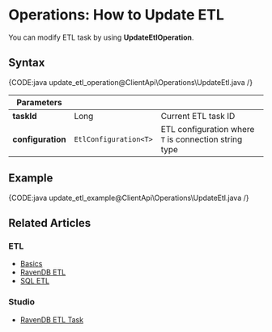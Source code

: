 # Operations: How to Update ETL

You can modify ETL task by using **UpdateEtlOperation**.

## Syntax

{CODE:java update_etl_operation@ClientApi\Operations\UpdateEtl.java /}

| Parameters | | |
| ------------- | ----- | ---- |
| **taskId** | Long | Current ETL task ID | 
| **configuration** | `EtlConfiguration<T>` | ETL configuration where `T` is connection string type |

## Example

{CODE:java update_etl_example@ClientApi\Operations\UpdateEtl.java /}

## Related Articles

### ETL

- [Basics](../../../../server/ongoing-tasks/etl/basics)
- [RavenDB ETL](../../../../server/ongoing-tasks/etl/raven)
- [SQL ETL](../../../../server/ongoing-tasks/etl/sql)

### Studio

- [RavenDB ETL Task](../../../../studio/database/tasks/ongoing-tasks/ravendb-etl-task)
